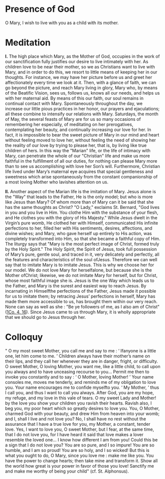 # Presence of God

O Mary, I wish to live with you as a child with its mother.

# Meditation

**I.** The high place which Mary, as the Mother of God, occupies in the work of our sanctification fully justifies our desire to live intimately with her. As children love to be near their mother, so we as Christians want to live with Mary, and in order to do this, we resort to little means of keeping her in our thoughts. For instance, we may have her picture before us and greet her affectionately every time we look at it. Then, with a glance of faith, we can go beyond the picture, and reach Mary living in glory, Mary who, by means of the Beatific Vision, sees us, follows us, knows all our needs, and helps us with her maternal aid. By means of this our faith, our soul remains in continual contact with Mary. Spontaneously throughout the day, we increase our little pious practices in her honor, our prayers and ejaculations; all these combine to intensify our relations with Mary. Saturdays, the month of May, the several feasts of Mary are for us so many occasions of remembering her especially, of meditating on her prerogatives, contemplating her beauty, and continually increasing our love for her. In fact, it is impossible to bear the sweet picture of Mary in our mind and heart without feeling moved to love her, without feeling the need of showing her the reality of our love by trying to please her, that is, by living like true children of hers. In this way the "Marian" life, or the life of intimacy with Mary, can penetrate the whole of our "Christian" life and make us more faithful in the fulfillment of all our duties, for nothing can please Mary more than to see us accomplishing with love her Son’s will. Furthermore, Christian life lived under Mary’s maternal eye acquires that special gentleness and sweetness which arise spontaneously from the constant companionship of a most loving Mother who lavishes attention on us.

**II.** Another aspect of the Marian life is the imitation of Mary. Jesus alone is the "Way" that leads to the Father, He is the only model; but who is more like Jesus than Mary? Of whom more than of Mary can it be said that she has the same thoughts as Christ? "O Lady," exclaims St. Bernard, "God lives in you and you live in Him. You clothe Him with the substance of your flesh, and He clothes you with the glory of His Majesty." While Jesus dwelt in the Virgin’s pure womb, He clothed her with Himself, communicated His infinite perfections to her, filled her with His sentiments, desires, affections, and divine wishes; and Mary, who gave herself up entirely to His action, was completely transformed into Him, so that she became a faithful copy of Him. The liturgy says that "Mary is the most perfect image of Christ, formed truly by the Holy Spirit." The Holy Spirit, the Spirit of Jesus, took full possession of Mary’s pure, gentle soul, and traced in it, very delicately and perfectly, all the features and characteristics of the soul ofJesus. Therefore we can well say that to imitate Mary is to imitate Jesus. This is why we choose her for our model. We do not love Mary for herselfalone, but because she is the Mother ofChrist; likewise, we do not imitate Mary for herself, but for Christ, whose most faithful image she is. Jesus is the one Way which leads us to the Father, and Mary is the surest and easiest way to reach Jesus. By incarnating in Himselfthe perfections of the Father, Jesus made it possible for us to imitate them; by retracing Jesus’ perfections in herself, Mary has made them more accessible to us, has brought them within our very reach. None can say as well as she : "Be ye followers of me, as I also am of Christ" ([1Co. 4, 16](https://vulgata.online/bible/1Co.4?ed=DR2&vfn=DR2.1Co.4.16:vs)). Since Jesus came to us through Mary, it is wholly appropriate that we should go to Jesus through her.

# Colloquy

" O my most sweet Mother, you call me and say to me : ‘ Ifanyone is a little one, let him come to me. ’ Children always have their mother’s name on their lips, and they call her whenever they are in danger, fright, or difficulty. O sweet Mother, O loving Mother, you want me, like a little child, to call upon you always and to have unceasing recourse to you... Permit me then to invoke you constantly and to say : ‘ O Mother, loving Mother! ’ Your name consoles me, moves me tenderly, and reminds me of my obligation to love you. Your name encourages me to confide myselfto you. ‘ My Mother, ’ thus I call you, and thus I want to call you always. After God, you are my hope, my refuge, and my love in this vale of tears. O my sweet Lady and Mother! by the love you show your children you ravish their hearts. Ravish also, I beg you, my poor heart which so greatly desires to love you. You, O Mother, charmed God with your beauty, and drew Him from heaven into your womb; and I, shall I live and not love you? No, I shall have no rest without the assurance that I have a true love for you, my Mother, a constant, tender love. Yes, I want to love you, O sweet Mother, but I fear, at the same time, that I do not love you, for I have heard it said that love makes a lover resemble the loved one... I know how different I am from you! Could this be a sign that I do not love you? You are so pure, and I so impure! You are so humble, and I am so proud! You are so holy, and I so wicked! But this is what you ought to do, O Mary, since you love me : make me like you. You have the power to change hearts; then take mine and transform it. Show all the world how great is your power in favor of those you love! Sanctify me and make me worthy of being your child" (cf. St. Alphonsus).
